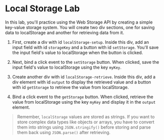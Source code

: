 # Local Storage Lab

In this lab, you'll practice using the Web Storage API by creating a simple key-value storage system. You will create two div sections, one for saving data to localStorage and another for retrieving data from it.

1.  First, create a div with id `localStorage-setup`. Inside this div, add an input field with id `storageKey` and a button with id `setStorage`. You'll save the input field's value to localStorage when the button is clicked.
    
2.  Next, bind a click event to the `setStorage` button. When clicked, save the input field's value to localStorage using the key `myKey`.
    
3.  Create another div with id `localStorage-retrieve`. Inside this div, add a div element with id `output` to display the retrieved value and a button with id `getStorage` to retrieve the value from localStorage.
    
4.  Bind a click event to the `getStorage` button. When clicked, retrieve the value from localStorage using the key `myKey` and display it in the `output` element.

> Remember, `localStorage` values are stored as strings. If you want to store complex data types like objects or arrays, you have to convert them into strings using `JSON.stringify()` before storing and parse them back using `JSON.parse()` after retrieving.
